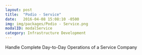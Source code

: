```yaml
---
layout: post
title:  "Podio - Service"
date:   2016-04-08 15:08:10 -0500
img: img/packages/Podio - Service.png
modalID: modalService
category: Infrastructure Development
---
```

Handle Complete Day-to-Day Operations of a Service Company
<form action="" method="POST">
  <script
    src="https://checkout.stripe.com/checkout.js" class="stripe-button"
    data-key="pk_live_eoqffBa4Ls4GxY7Rk6PbwrwJ"
    data-amount="200000"
    data-name="Podio - Service"
    data-description="Handle Complete Day-to-Day Operations of a Service Company"
    data-image="/img/128x128.png"
    data-locale="auto">
  </script>
</form>
